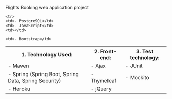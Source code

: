 Flights Booking web application project

 <table style="width:100%">
  <tr>
    <th>1. Technology Used:</th>
    <th>2. Front-end:</th>
    <th>3. Test technology:</th>
  </tr>
  <tr>
    <td>- Maven</td>
    <td>- Ajax</td>
    <td>- JUnit</td>
  </tr>
  <tr>
    <td>- Spring (Spring Boot, Spring Data, Spring Security)</td>
    <td>- Thymeleaf</td>
    <td>- Mockito</td>
  </tr>
  
    <tr>
    <td>- PostgreSQL</td>
    <td>- JavaScript</td>
    <td></td>
  </tr>
  
<tr>
    <td>- Heroku</td>
    <td>- jQuery</td>

  </tr>
  
  
<tr>

    <td>- Bootstrap</td>
  </tr>
  
</table> 

